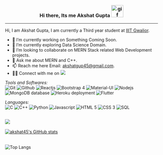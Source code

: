 ### <div align="center"> Hi there, Its me Akshat Gupta <img alt="gif" src="https://media.giphy.com/media/hvRJCLFzcasrR4ia7z/giphy.gif" style="height: 40px"/></div>
<hr/>

Hi, I am Akshat Gupta, I am currently a Third year student at [IIIT Gwalior](http://www.iiitm.ac.in/index.php/en/).

- 🔭 I’m currently working on Something Coming Soon.
- 🌱 I’m currently exploring Data Science Domain.
- 👯 I’m looking to collaborate on MERN Stack related Web Development projects.
- 💬 Ask me about MERN and C++.
- 📫 Reach me here  Email: [akshatgup45@gmail.com](mailto:akshatgup45@gmail.com).
- 🤝🏻 Connect with me on [<img src="https://img.icons8.com/color/24/000000/linkedin.png"/>](https://www.linkedin.com/in/akshat-gupta-856397191/)

*Tools and Softwares:*  
<img title="Git" src="https://img.icons8.com/color/40/000000/git.png"/> <img title="Github" src="https://img.icons8.com/fluency/40/000000/github.png"/>
<img title="Reactjs" src="https://img.icons8.com/color/40/000000/react-native.png"/> 
<img title="Bootstrap 4" src="https://img.icons8.com/color/40/000000/bootstrap.png"/> 
<img title="Material-UI" src="https://img.icons8.com/color/40/000000/material-ui.png"/> 
<img title="Nodejs" src="https://img.icons8.com/color/50/000000/nodejs.png"/> 
<img title="MongoDB database" src="https://img.icons8.com/color/40/000000/mongodb.png"/> 
<img title="Heroku deployment" src="https://img.icons8.com/color/40/000000/heroku.png"/> 
<img title="Flutter" src="https://img.icons8.com/color/48/000000/flutter.png"/>

*Languages:*  
<img title="C" src="https://img.icons8.com/color/40/000000/c-programming.png"/> <img title="C++" src="https://img.icons8.com/color/40/000000/c-plus-plus-logo.png"/>
<img title="Python" src="https://img.icons8.com/fluency/40/000000/python.png"/> 
<img title="Javascript" src="https://img.icons8.com/color/40/000000/javascript.png"/> 
<img title="HTML 5" src="https://img.icons8.com/color/40/000000/html-5--v1.png"/> 
<img title="CSS 3" src="https://img.icons8.com/color/40/000000/css3.png"/> 
<img title="SQL" src="https://img.icons8.com/color/40/000000/sql.png"/> 

<br>![](https://komarev.com/ghpvc/?username=akshat45&color=dc143c)</br>
<br>[![akshat45's GitHub stats](https://github-readme-stats.vercel.app/api?username=akshat45&show_icons=true&theme=radical)](https://github.com/akshat45/github-readme-stats)</br>
<br></br>
![Top Langs](https://github-readme-stats.vercel.app/api/top-langs/?username=akshat45&hide=css,scss,html&theme=tokyonight)
